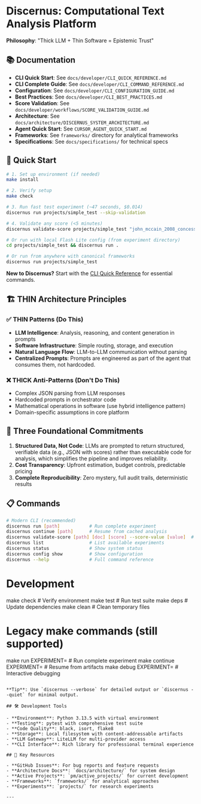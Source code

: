 # Discernus: Computational Text Analysis Platform

**Philosophy**: "Thick LLM + Thin Software = Epistemic Trust"

## 📚 Documentation

- **CLI Quick Start**: See `docs/developer/CLI_QUICK_REFERENCE.md`
- **CLI Complete Guide**: See `docs/developer/CLI_COMMAND_REFERENCE.md`
- **Configuration**: See `docs/developer/CLI_CONFIGURATION_GUIDE.md`
- **Best Practices**: See `docs/developer/CLI_BEST_PRACTICES.md`
- **Score Validation**: See `docs/developer/workflows/SCORE_VALIDATION_GUIDE.md`
- **Architecture**: See `docs/architecture/DISCERNUS_SYSTEM_ARCHITECTURE.md`
- **Agent Quick Start**: See `CURSOR_AGENT_QUICK_START.md`
- **Frameworks**: See `frameworks/` directory for analytical frameworks
- **Specifications**: See `docs/specifications/` for technical specs

## 🚀 Quick Start

```bash
# 1. Set up environment (if needed)
make install

# 2. Verify setup
make check

# 3. Run fast test experiment (~47 seconds, $0.014)
discernus run projects/simple_test --skip-validation

# 4. Validate any score (<5 minutes)
discernus validate-score projects/simple_test "john_mccain_2008_concession.txt" "dignity_score" --score-value 0.65

# Or run with local Flash Lite config (from experiment directory)
cd projects/simple_test && discernus run .

# Or run from anywhere with canonical frameworks
discernus run projects/simple_test
```

**New to Discernus?** Start with the [CLI Quick Reference](docs/developer/CLI_QUICK_REFERENCE.md) for essential commands.

## 🏗️ THIN Architecture Principles

### ✅ **THIN Patterns (Do This)**
- **LLM Intelligence**: Analysis, reasoning, and content generation in prompts
- **Software Infrastructure**: Simple routing, storage, and execution
- **Natural Language Flow**: LLM-to-LLM communication without parsing
- **Centralized Prompts**: Prompts are engineered as part of the agent that consumes them, not hardcoded.

### ❌ **THICK Anti-Patterns (Don't Do This)**
- Complex JSON parsing from LLM responses
- Hardcoded prompts in orchestrator code
- Mathematical operations in software (use hybrid intelligence pattern)
- Domain-specific assumptions in core platform

## 🎯 Three Foundational Commitments

1. **Structured Data, Not Code**: LLMs are prompted to return structured, verifiable data (e.g., JSON with scores) rather than executable code for analysis, which simplifies the pipeline and improves reliability.
2. **Cost Transparency**: Upfront estimation, budget controls, predictable pricing
3. **Complete Reproducibility**: Zero mystery, full audit trails, deterministic results

## 📋 Commands

```bash
# Modern CLI (recommended)
discernus run [path]           # Run complete experiment
discernus continue [path]      # Resume from cached analysis  
discernus validate-score [path] [doc] [score] --score-value [value]  # Academic validation
discernus list                 # List available experiments
discernus status               # Show system status
discernus config show          # Show configuration
discernus --help               # Full command reference
```

# Development
make check                     # Verify environment
make test                      # Run test suite
make deps                      # Update dependencies
make clean                     # Clean temporary files

# Legacy make commands (still supported)
make run EXPERIMENT=<path>     # Run complete experiment
make continue EXPERIMENT=<path> # Resume from artifacts
make debug EXPERIMENT=<path>   # Interactive debugging
```

**Tip**: Use `discernus --verbose` for detailed output or `discernus --quiet` for minimal output.

## 🛠️ Development Tools

- **Environment**: Python 3.13.5 with virtual environment
- **Testing**: pytest with comprehensive test suite
- **Code Quality**: black, isort, flake8
- **Storage**: Local filesystem with content-addressable artifacts
- **LLM Gateway**: LiteLLM for multi-provider access
- **CLI Interface**: Rich library for professional terminal experience

## 🔗 Key Resources

- **GitHub Issues**: For bug reports and feature requests
- **Architecture Docs**: `docs/architecture/` for system design
- **Active Projects**: `pm/active_projects/` for current development
- **Frameworks**: `frameworks/` for analytical approaches
- **Experiments**: `projects/` for research experiments

---


